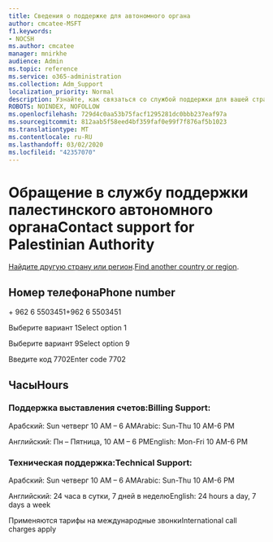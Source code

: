 ```yaml
---
title: Сведения о поддержке для автономного органа
author: cmcatee-MSFT
f1.keywords:
- NOCSH
ms.author: cmcatee
manager: mnirkhe
audience: Admin
ms.topic: reference
ms.service: o365-administration
ms.collection: Adm_Support
localization_priority: Normal
description: Узнайте, как связаться со службой поддержки для вашей страны или региона.
ROBOTS: NOINDEX, NOFOLLOW
ms.openlocfilehash: 729d4c0aa53b75facf1295281dc0bbb237eaf97a
ms.sourcegitcommit: 812aab5f58eed4bf359faf0e99f7f876af5b1023
ms.translationtype: MT
ms.contentlocale: ru-RU
ms.lasthandoff: 03/02/2020
ms.locfileid: "42357070"
---
```

# <a name="contact-support-for-palestinian-authority"></a><span data-ttu-id="19fac-103">Обращение в службу поддержки палестинского автономного органа</span><span class="sxs-lookup"><span data-stu-id="19fac-103">Contact support for Palestinian Authority</span></span>

<span data-ttu-id="19fac-104">[Найдите другую страну или регион](../contact-support-for-business-products.md).</span><span class="sxs-lookup"><span data-stu-id="19fac-104">[Find another country or region](../contact-support-for-business-products.md).</span></span>

## <a name="phone-number"></a><span data-ttu-id="19fac-105">Номер телефона</span><span class="sxs-lookup"><span data-stu-id="19fac-105">Phone number</span></span>
<span data-ttu-id="19fac-106">+ 962 6 5503451</span><span class="sxs-lookup"><span data-stu-id="19fac-106">+962 6 5503451</span></span>

<span data-ttu-id="19fac-107">Выберите вариант 1</span><span class="sxs-lookup"><span data-stu-id="19fac-107">Select option 1</span></span>

<span data-ttu-id="19fac-108">Выберите вариант 9</span><span class="sxs-lookup"><span data-stu-id="19fac-108">Select option 9</span></span>

<span data-ttu-id="19fac-109">Введите код 7702</span><span class="sxs-lookup"><span data-stu-id="19fac-109">Enter code 7702</span></span>

## <a name="hours"></a><span data-ttu-id="19fac-110">Часы</span><span class="sxs-lookup"><span data-stu-id="19fac-110">Hours</span></span>
### <a name="billing-support"></a><span data-ttu-id="19fac-111">Поддержка выставления счетов:</span><span class="sxs-lookup"><span data-stu-id="19fac-111">Billing Support:</span></span>

<span data-ttu-id="19fac-112">Арабский: Sun четверг 10 AM – 6 AM</span><span class="sxs-lookup"><span data-stu-id="19fac-112">Arabic: Sun-Thu 10 AM-6 PM</span></span>

<span data-ttu-id="19fac-113">Английский: Пн – Пятница, 10 AM – 6 PM</span><span class="sxs-lookup"><span data-stu-id="19fac-113">English: Mon-Fri 10 AM-6 PM</span></span>

### <a name="technical-support"></a><span data-ttu-id="19fac-114">Техническая поддержка:</span><span class="sxs-lookup"><span data-stu-id="19fac-114">Technical Support:</span></span>

<span data-ttu-id="19fac-115">Арабский: Sun четверг 10 AM – 6 AM</span><span class="sxs-lookup"><span data-stu-id="19fac-115">Arabic: Sun-Thu 10 AM-6 PM</span></span>

<span data-ttu-id="19fac-116">Английский: 24 часа в сутки, 7 дней в неделю</span><span class="sxs-lookup"><span data-stu-id="19fac-116">English: 24 hours a day, 7 days a week</span></span>

<span data-ttu-id="19fac-117">Применяются тарифы на международные звонки</span><span class="sxs-lookup"><span data-stu-id="19fac-117">International call charges apply</span></span>
